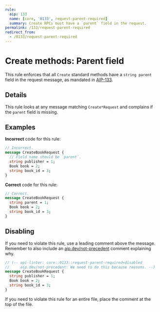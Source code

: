 ```yaml
---
rule:
  aip: 133
  name: [core, '0133', request-parent-required]
  summary: Create RPCs must have a `parent` field in the request.
permalink: /133/request-parent-required
redirect_from:
  - /0133/request-parent-required
---
```


# Create methods: Parent field

This rule enforces that all `Create` standard methods have a `string parent`
field in the request message, as mandated in [AIP-133][].

## Details

This rule looks at any message matching `Create*Request` and complains if 
the `parent` field is missing.

## Examples

**Incorrect** code for this rule:

```proto
// Incorrect.
message CreateBookRequest {
  // Field name should be `parent`.
  string publisher = 1;
  Book book = 2;
  string book_id = 3;
}
```

**Correct** code for this rule:

```proto
// Correct.
message CreateBookRequest {
  string parent = 1;
  Book book = 2;
  string book_id = 3;
}
```

## Disabling

If you need to violate this rule, use a leading comment above the message.
Remember to also include an [aip.dev/not-precedent][] comment explaining why.

```proto
// (-- api-linter: core::0133::request-parent-required=disabled
//     aip.dev/not-precedent: We need to do this because reasons. --)
message CreateBookRequest {
  string publisher = 1;
  Book book = 2;
  string book_id = 3;
}
```

If you need to violate this rule for an entire file, place the comment at the
top of the file.

[aip-133]: https://aip.dev/133
[aip.dev/not-precedent]: https://aip.dev/not-precedent
